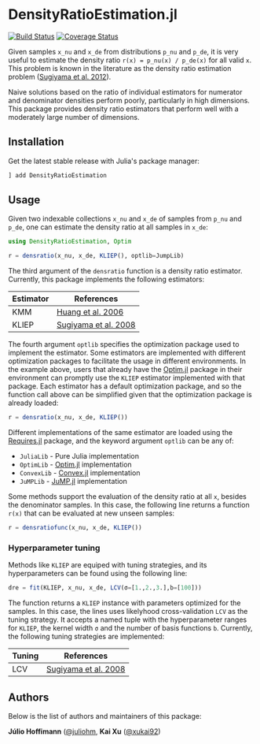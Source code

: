 # DensityRatioEstimation.jl

[![Build Status](https://travis-ci.com/xukai92/DensityRatioEstimation.jl.svg?branch=master)](https://travis-ci.com/xukai92/DensityRatioEstimation.jl) [![Coverage Status](https://coveralls.io/repos/github/xukai92/DensityRatioEstimation.jl/badge.svg?branch=master)](https://coveralls.io/github/xukai92/DensityRatioEstimation.jl?branch=master)

Given samples `x_nu` and `x_de` from distributions `p_nu` and `p_de`, it is very
useful to estimate the density ratio `r(x) = p_nu(x) / p_de(x)` for all valid `x`.
This problem is known in the literature as the density ratio estimation problem
([Sugiyama et al. 2012](https://www.cambridge.org/core/books/density-ratio-estimation-in-machine-learning/BCBEA6AEAADD66569B1E85DDDEAA7648)).

Naive solutions based on the ratio of individual estimators for numerator and
denominator densities perform poorly, particularly in high dimensions. This
package provides density ratio estimators that perform well with a moderately
large number of dimensions.

## Installation

Get the latest stable release with Julia's package manager:

```julia
] add DensityRatioEstimation
```

## Usage

Given two indexable collections `x_nu` and `x_de` of samples from `p_nu` and
`p_de`, one can estimate the density ratio at all samples in `x_de`:

```julia
using DensityRatioEstimation, Optim

r = densratio(x_nu, x_de, KLIEP(), optlib=JumpLib)
```

The third argument of the `densratio` function is a density ratio estimator.
Currently, this package implements the following estimators:

| Estimator | References |
| --------- | ---------- |
| KMM       | [Huang et al. 2006](https://papers.nips.cc/paper/3075-correcting-sample-selection-bias-by-unlabeled-data.pdf) |
| KLIEP     | [Sugiyama et al. 2008](https://link.springer.com/article/10.1007/s10463-008-0197-x) |

The fourth argument `optlib` specifies the optimization package used to implement
the estimator. Some estimators are implemented with different optimization packages
to facilitate the usage in different environments. In the example above, users that
already have the [Optim.jl](https://github.com/JuliaNLSolvers/Optim.jl) package in
their environment can promptly use the `KLIEP` estimator implemented with that package.
Each estimator has a default optimization package, and so the function call above
can be simplified given that the optimization package is already loaded:

```julia
r = densratio(x_nu, x_de, KLIEP())
```

Different implementations of the same estimator are loaded using the
[Requires.jl](https://github.com/MikeInnes/Requires.jl) package, and
the keyword argument `optlib` can be any of:

* `JuliaLib`  - Pure Julia implementation
* `OptimLib`  - [Optim.jl](https://github.com/JuliaNLSolvers/Optim.jl) implementation
* `ConvexLib` - [Convex.jl](https://github.com/JuliaOpt/Convex.jl) implementation
* `JuMPLib`   - [JuMP.jl](https://github.com/JuliaOpt/JuMP.jl) implementation


Some methods support the evaluation of the density ratio at all `x`, besides the
denominator samples. In this case, the following line returns a function `r(x)`
that can be evaluated at new unseen samples:

```julia
r = densratiofunc(x_nu, x_de, KLIEP())
```

### Hyperparameter tuning

Methods like `KLIEP` are equiped with tuning strategies, and its hyperparameters
can be found using the following line:

```julia
dre = fit(KLIEP, x_nu, x_de, LCV(σ=[1.,2.,3.],b=[100]))
```

The function returns a `KLIEP` instance with parameters optimized for the samples.
In this case, the lines uses likelyhood cross-validation `LCV` as the tuning
strategy. It accepts a named tuple with the hyperparameter ranges for `KLIEP`,
the kernel width `σ` and the number of basis functions `b`. Currently, the
following tuning strategies are implemented:

| Tuning  | References |
| ------- | ---------- |
| LCV     | [Sugiyama et al. 2008](https://link.springer.com/article/10.1007/s10463-008-0197-x) |

## Authors

Below is the list of authors and maintainers of this package:

**Júlio Hoffimann** ([@juliohm](https://juliohm.github.io), **Kai Xu** ([@xukai92](https://xuk.ai))
